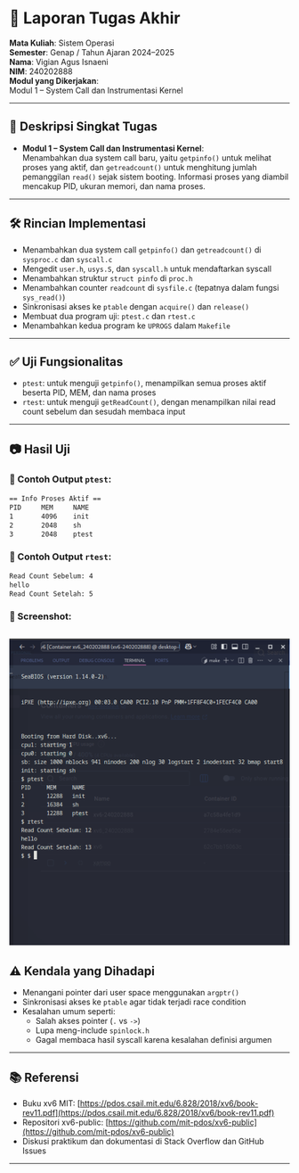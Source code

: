 
# 📝 Laporan Tugas Akhir

**Mata Kuliah**: Sistem Operasi  
**Semester**: Genap / Tahun Ajaran 2024–2025  
**Nama**: Vigian Agus Isnaeni  
**NIM**: 240202888  
**Modul yang Dikerjakan**:  
Modul 1 – System Call dan Instrumentasi Kernel  

---

## 📌 Deskripsi Singkat Tugas

* **Modul 1 – System Call dan Instrumentasi Kernel**:  
  Menambahkan dua system call baru, yaitu `getpinfo()` untuk melihat proses yang aktif, dan `getreadcount()` untuk menghitung jumlah pemanggilan `read()` sejak sistem booting. Informasi proses yang diambil mencakup PID, ukuran memori, dan nama proses.

---

## 🛠️ Rincian Implementasi

* Menambahkan dua system call `getpinfo()` dan `getreadcount()` di `sysproc.c` dan `syscall.c`
* Mengedit `user.h`, `usys.S`, dan `syscall.h` untuk mendaftarkan syscall
* Menambahkan struktur `struct pinfo` di `proc.h`
* Menambahkan counter `readcount` di `sysfile.c` (tepatnya dalam fungsi `sys_read()`)
* Sinkronisasi akses ke `ptable` dengan `acquire()` dan `release()`
* Membuat dua program uji: `ptest.c` dan `rtest.c`
* Menambahkan kedua program ke `UPROGS` dalam `Makefile`

---

## ✅ Uji Fungsionalitas

* `ptest`: untuk menguji `getpinfo()`, menampilkan semua proses aktif beserta PID, MEM, dan nama proses
* `rtest`: untuk menguji `getReadCount()`, dengan menampilkan nilai read count sebelum dan sesudah membaca input

---

## 📷 Hasil Uji

### 📍 Contoh Output `ptest`:

```
== Info Proses Aktif ==
PID     MEM     NAME
1       4096    init
2       2048    sh
3       2048    ptest
```

### 📍 Contoh Output `rtest`:

```
Read Count Sebelum: 4
hello
Read Count Setelah: 5
```

### 📸 Screenshot:
![hasil ptest dan rtest](./screenshot/1.png)
---

## ⚠️ Kendala yang Dihadapi

* Menangani pointer dari user space menggunakan `argptr()`
* Sinkronisasi akses ke `ptable` agar tidak terjadi race condition
* Kesalahan umum seperti:
  - Salah akses pointer (`.` vs `->`)
  - Lupa meng-include `spinlock.h`
  - Gagal membaca hasil syscall karena kesalahan definisi argumen

---

## 📚 Referensi

* Buku xv6 MIT: [https://pdos.csail.mit.edu/6.828/2018/xv6/book-rev11.pdf](https://pdos.csail.mit.edu/6.828/2018/xv6/book-rev11.pdf)
* Repositori xv6-public: [https://github.com/mit-pdos/xv6-public](https://github.com/mit-pdos/xv6-public)
* Diskusi praktikum dan dokumentasi di Stack Overflow dan GitHub Issues

---